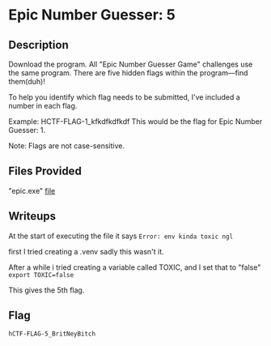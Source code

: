 # Epic Number Guesser: 5

## Description
Download the program. All "Epic Number Guesser Game" challenges use the same program. There are five hidden flags within the program—find them(duh)!

To help you identify which flag needs to be submitted, I’ve included a number in each flag.

Example: HCTF-FLAG-1_kfkdfkdfkdf This would be the flag for Epic Number Guesser: 1.

Note: Flags are not case-sensitive.

## Files Provided
"epic.exe" [file](./Epic%20Number%20Guesser/epic.exe)

## Writeups
At the start of executing the file it says `Error: env kinda toxic ngl`

first I tried creating a .venv sadly this wasn't it.

After a while i tried creating a variable called TOXIC, and I set that to "false"
`export TOXIC=false` 

This gives the 5th flag.
## Flag
```
hCTF-FLAG-5_BritNeyBitch
```